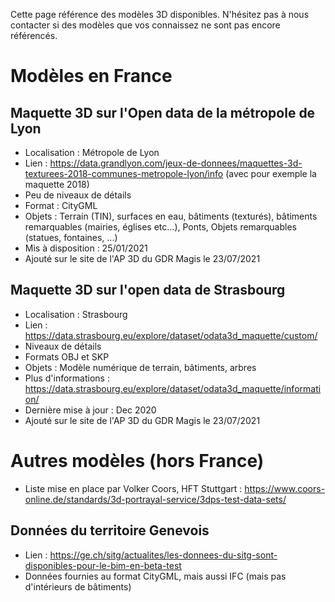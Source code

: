Cette page référence des modèles 3D disponibles. N'hésitez pas à nous contacter si des modèles que vos connaissez ne sont pas encore référencés.

# Modèles en France

## Maquette 3D sur l'Open data de la métropole de Lyon
  * Localisation : Métropole de Lyon  
  * Lien : https://data.grandlyon.com/jeux-de-donnees/maquettes-3d-texturees-2018-communes-metropole-lyon/info (avec pour exemple la maquette 2018)
  * Peu de niveaux de détails
  * Format : CityGML
  * Objets : Terrain (TIN), surfaces en eau, bâtiments (texturés), bâtiments remarquables (mairies, églises etc…), Ponts, Objets remarquables (statues, fontaines, ...)
  * Mis à disposition : 25/01/2021
  * Ajouté sur le site de l'AP 3D du GDR Magis le 23/07/2021

## Maquette 3D sur l'open data de Strasbourg
  * Localisation : Strasbourg
  * Lien : https://data.strasbourg.eu/explore/dataset/odata3d_maquette/custom/
  * Niveaux de détails
  * Formats OBJ et SKP
  * Objets : Modèle numérique de terrain, bâtiments, arbres
  * Plus d'informations : https://data.strasbourg.eu/explore/dataset/odata3d_maquette/information/ 
  * Dernière mise à jour : Dec 2020
  * Ajouté sur le site de l'AP 3D du GDR Magis le 23/07/2021

# Autres modèles (hors France)
  * Liste mise en place par Volker Coors, HFT Stuttgart : https://www.coors-online.de/standards/3d-portrayal-service/3dps-test-data-sets/
## Données du territoire Genevois
  * Lien : https://ge.ch/sitg/actualites/les-donnees-du-sitg-sont-disponibles-pour-le-bim-en-beta-test
  * Données fournies au format CityGML, mais aussi IFC (mais pas d'intérieurs de bâtiments)
